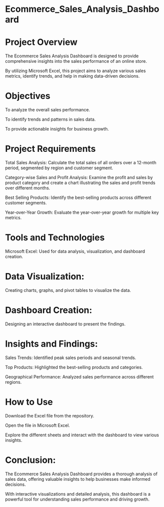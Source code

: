 # Ecommerce_Sales_Analysis_Dashboard

# Project Overview

The Ecommerce Sales Analysis Dashboard is designed to provide comprehensive insights into the sales performance of an online store.

By utilizing Microsoft Excel, this project aims to analyze various sales metrics, identify trends, and help in making data-driven decisions.

# Objectives

To analyze the overall sales performance.

To identify trends and patterns in sales data.

To provide actionable insights for business growth.

# Project Requirements

Total Sales Analysis: Calculate the total sales of all orders over a 12-month period, segmented by region and customer segment.

Category-wise Sales and Profit Analysis: Examine the profit and sales by product category and create a chart illustrating the sales 
and profit trends over different months.

Best Selling Products: Identify the best-selling products across different customer segments.

Year-over-Year Growth: Evaluate the year-over-year growth for multiple key metrics.

# Tools and Technologies

Microsoft Excel: Used for data analysis, visualization, and dashboard creation.

# Data Visualization: 

Creating charts, graphs, and pivot tables to visualize the data.

# Dashboard Creation: 

Designing an interactive dashboard to present the findings.

# Insights and Findings:

Sales Trends: Identified peak sales periods and seasonal trends.

Top Products: Highlighted the best-selling products and categories.

Geographical Performance: Analyzed sales performance across different regions.

# How to Use

Download the Excel file from the repository.

Open the file in Microsoft Excel.

Explore the different sheets and interact with the dashboard to view various insights.

# Conclusion:

The Ecommerce Sales Analysis Dashboard provides a thorough analysis of sales data, offering valuable insights to help businesses make 
informed decisions.

With interactive visualizations and detailed analysis, this dashboard is a powerful tool for understanding sales performance and driving 
growth.
